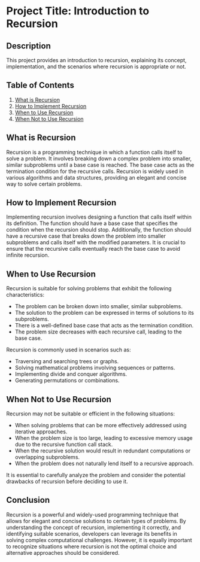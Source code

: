 # Project Title: Introduction to Recursion

## Description
This project provides an introduction to recursion, explaining its concept, implementation, and the scenarios where recursion is appropriate or not.

## Table of Contents
1. [What is Recursion](#what-is-recursion)
2. [How to Implement Recursion](#how-to-implement-recursion)
3. [When to Use Recursion](#when-to-use-recursion)
4. [When Not to Use Recursion](#when-not-to-use-recursion)

## What is Recursion
Recursion is a programming technique in which a function calls itself to solve a problem. It involves breaking down a complex problem into smaller, similar subproblems until a base case is reached. The base case acts as the termination condition for the recursive calls. Recursion is widely used in various algorithms and data structures, providing an elegant and concise way to solve certain problems.

## How to Implement Recursion
Implementing recursion involves designing a function that calls itself within its definition. The function should have a base case that specifies the condition when the recursion should stop. Additionally, the function should have a recursive case that breaks down the problem into smaller subproblems and calls itself with the modified parameters. It is crucial to ensure that the recursive calls eventually reach the base case to avoid infinite recursion.

## When to Use Recursion
Recursion is suitable for solving problems that exhibit the following characteristics:
- The problem can be broken down into smaller, similar subproblems.
- The solution to the problem can be expressed in terms of solutions to its subproblems.
- There is a well-defined base case that acts as the termination condition.
- The problem size decreases with each recursive call, leading to the base case.

Recursion is commonly used in scenarios such as:
- Traversing and searching trees or graphs.
- Solving mathematical problems involving sequences or patterns.
- Implementing divide and conquer algorithms.
- Generating permutations or combinations.

## When Not to Use Recursion
Recursion may not be suitable or efficient in the following situations:
- When solving problems that can be more effectively addressed using iterative approaches.
- When the problem size is too large, leading to excessive memory usage due to the recursive function call stack.
- When the recursive solution would result in redundant computations or overlapping subproblems.
- When the problem does not naturally lend itself to a recursive approach.

It is essential to carefully analyze the problem and consider the potential drawbacks of recursion before deciding to use it.

## Conclusion
Recursion is a powerful and widely-used programming technique that allows for elegant and concise solutions to certain types of problems. By understanding the concept of recursion, implementing it correctly, and identifying suitable scenarios, developers can leverage its benefits in solving complex computational challenges. However, it is equally important to recognize situations where recursion is not the optimal choice and alternative approaches should be considered.
